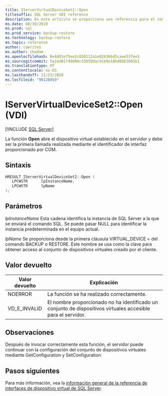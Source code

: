 ```yaml
---
title: IServerVirtualDeviceSet2::Open
titlesuffix: SQL Server VDI reference
description: En este artículo se proporciona una referencia para el comando IServerVirtualDeviceSet2::Open.
ms.date: 08/30/2019
ms.prod: sql
ms.prod_service: backup-restore
ms.technology: backup-restore
ms.topic: reference
author: cawrites
ms.author: chadam
ms.openlocfilehash: 0e4d91e75ee2c030112a1e826366d5caee537ee3
ms.sourcegitcommit: 5a1ed81749800c33059dac91b0e18bd8bb3081b1
ms.translationtype: HT
ms.contentlocale: es-ES
ms.lasthandoff: 11/23/2020
ms.locfileid: "96128859"
---
```

# <a name="iservervirtualdeviceset2open-vdi"></a>IServerVirtualDeviceSet2::Open (VDI)

[!INCLUDE [SQL Server](../../../includes/applies-to-version/sqlserver.md)]

La función **Open** abre el dispositivo virtual establecido en el servidor y debe ser la primera llamada realizada mediante el identificador de interfaz proporcionado por COM.

## <a name="syntax"></a>Sintaxis

```c
HRESULT IServerVirtualDeviceSet2::Open (
   LPCWSTR      lpInstanceName,
   LPCWSTR      lpName
);
```

## <a name="parameters"></a>Parámetros

*lpInstanceName* Esta cadena identifica la instancia de SQL Server a la que se enviará el comando SQL. Se puede pasar NULL para identificar la instancia predeterminada en el equipo actual.

*lpName* Se proporciona desde la primera cláusula VIRTUAL_DEVICE = del comando BACKUP o RESTORE. Este nombre se usa como la clave para obtener acceso al conjunto de dispositivos virtuales creado por el cliente.

## <a name="return-value"></a>Valor devuelto

|Valor devuelto | Explicación |
|---|---|
| NOERROR | La función se ha realizado correctamente. |
| VD_E_INVALID | El nombre proporcionado no ha identificado un conjunto de dispositivos virtuales accesible para el servidor. |

## <a name="remarks"></a>Observaciones

Después de invocar correctamente esta función, el servidor puede continuar con la configuración del conjunto de dispositivos virtuales mediante GetConfiguration y SetConfiguration.

## <a name="next-steps"></a>Pasos siguientes

Para más información, vea la [información general de la referencia de interfaces de dispositivo virtual de SQL Server](reference-virtual-device-interface.md).